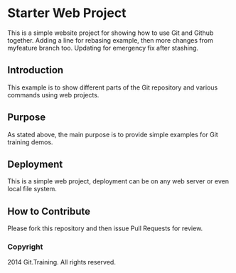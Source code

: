 # Starter Web Project

This is a simple website project for showing how to use Git and Github together. Adding a line for rebasing example, then more changes from myfeature branch too.
Updating for emergency fix after stashing.
## Introduction

 This example is to show different parts of the Git repository and various commands using web projects.

## Purpose

As stated above, the main purpose is to provide simple examples for Git training demos.

## Deployment

This is a simple web project, deployment can be on any web server or even local file system.

## How to Contribute

Please fork this repository and then issue Pull Requests for review.

### Copyright

2014 Git.Training. All rights reserved.